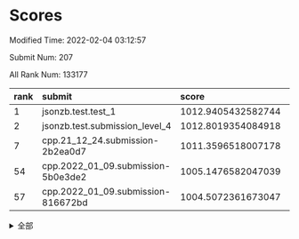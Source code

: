# Scores

Modified Time: 2022-02-04 03:12:57

Submit Num: 207

All Rank Num: 133177

| rank |               submit               |       score        |       sigma        | pk_num |
| :--- | :--------------------------------- | :----------------- | :----------------- | :----- |
| 1    | jsonzb.test.test_1                 | 1012.9405432582744 | 0.7985625578481651 | 2575   |
| 2    | jsonzb.test.submission_level_4     | 1012.8019354084918 | 0.7840773923220719 | 2572   |
| 7    | cpp.21_12_24.submission-2b2ea0d7   | 1011.3596518007178 | 0.8178154584259677 | 2570   |
| 54   | cpp.2022_01_09.submission-5b0e3de2 | 1005.1476582047039 | 0.7251299748544259 | 2579   |
| 57   | cpp.2022_01_09.submission-816672bd | 1004.5072361673047 | 0.7072306832249498 | 2569   |


<details>
<summary>全部</summary>

| rank |                 submit                 |       score        |       sigma        | pk_num |
| :--- | :------------------------------------- | :----------------- | :----------------- | :----- |
| 1    | jsonzb.test.test_1                     | 1012.9405432582744 | 0.7985625578481651 | 2575   |
| 2    | jsonzb.test.submission_level_4         | 1012.8019354084918 | 0.7840773923220719 | 2572   |
| 3    | gobigger.level_3.submission_level_3_14 | 1012.0526700351201 | 0.7649233033277089 | 2570   |
| 4    | gobigger.level_3.submission_level_3_18 | 1011.5589498976647 | 0.7821922850781858 | 2572   |
| 5    | gobigger.level_3.submission_level_3_48 | 1011.479036024493  | 0.7608412296107966 | 2574   |
| 6    | gobigger.level_3.submission_level_3_3  | 1011.4109960618916 | 0.765637284198385  | 2578   |
| 7    | cpp.21_12_24.submission-2b2ea0d7       | 1011.3596518007178 | 0.8178154584259677 | 2570   |
| 8    | gobigger.level_3.submission_level_3_49 | 1011.3509185055768 | 0.7756011413849907 | 2573   |
| 9    | gobigger.level_3.submission_level_3_26 | 1011.3004495114786 | 0.7635922942377666 | 2576   |
| 10   | gobigger.level_3.submission_level_3_37 | 1011.1519817358375 | 0.7530104569508638 | 2577   |
| 11   | gobigger.level_3.submission_level_3_38 | 1011.0272067206049 | 0.773463448018843  | 2569   |
| 12   | gobigger.level_3.submission_level_3_41 | 1011.0069838784102 | 0.7706952817595597 | 2575   |
| 13   | gobigger.level_3.submission_level_3_34 | 1010.8516360903841 | 0.7855080083859564 | 2570   |
| 14   | gobigger.level_3.submission_level_3_29 | 1010.8492107504625 | 0.7541499065146501 | 2573   |
| 15   | gobigger.level_3.submission_level_3_32 | 1010.6544603967461 | 0.753494518755701  | 2574   |
| 16   | gobigger.level_3.submission_level_3_35 | 1010.6478211172229 | 0.7584944719336112 | 2580   |
| 17   | gobigger.level_3.submission_level_3_24 | 1010.6130183144925 | 0.760688328685945  | 2567   |
| 18   | gobigger.level_3.submission_level_3_6  | 1010.5489059389521 | 0.7650637874485451 | 2580   |
| 19   | gobigger.level_3.submission_level_3_16 | 1010.4767468271626 | 0.7762682483142429 | 2580   |
| 20   | gobigger.level_3.submission_level_3_19 | 1010.3066872160396 | 0.7631593827914631 | 2574   |
| 21   | gobigger.level_3.submission_level_3_10 | 1010.2377894812483 | 0.747947360297973  | 2577   |
| 22   | gobigger.level_3.submission_level_3_15 | 1010.1168605307573 | 0.7497247057844076 | 2573   |
| 23   | gobigger.level_3.submission_level_3_25 | 1010.073709417376  | 0.7767752442283357 | 2572   |
| 24   | gobigger.level_3.submission_level_3_20 | 1010.0301132518697 | 0.759866612168603  | 2570   |
| 25   | gobigger.level_3.submission_level_3_28 | 1010.0251109475893 | 0.7598431479377484 | 2572   |
| 26   | gobigger.level_3.submission_level_3_44 | 1010.0191211688699 | 0.7659441209546306 | 2578   |
| 27   | gobigger.level_3.submission_level_3_46 | 1010.0169397357695 | 0.7541422855979532 | 2575   |
| 28   | gobigger.level_3.submission_level_3_0  | 1009.9998502132615 | 0.7597646257791134 | 2567   |
| 29   | gobigger.level_3.submission_level_3_7  | 1009.9610331203158 | 0.7756990993777418 | 2573   |
| 30   | gobigger.level_3.submission_level_3_11 | 1009.9575287510567 | 0.7602757496888549 | 2574   |
| 31   | gobigger.level_3.submission_level_3_40 | 1009.9390790957128 | 0.7512024319878646 | 2574   |
| 32   | gobigger.level_3.submission_level_3_9  | 1009.8226290839972 | 0.775503452504146  | 2568   |
| 33   | gobigger.level_3.submission_level_3_13 | 1009.7918272452471 | 0.7620879499957743 | 2575   |
| 34   | gobigger.level_3.submission_level_3_21 | 1009.7884558155843 | 0.7557330910873625 | 2574   |
| 35   | gobigger.level_3.submission_level_3_33 | 1009.7390573567417 | 0.751020574529719  | 2577   |
| 36   | gobigger.level_3.submission_level_3_4  | 1009.6955482689011 | 0.7661362719321608 | 2571   |
| 37   | gobigger.level_3.submission_level_3_30 | 1009.6535961346287 | 0.7234596533681231 | 2570   |
| 38   | gobigger.level_3.submission_level_3_1  | 1009.614695384446  | 0.7499403194212487 | 2571   |
| 39   | gobigger.level_3.submission_level_3_8  | 1009.5454084166947 | 0.7418443453065164 | 2572   |
| 40   | gobigger.level_3.submission_level_3_12 | 1009.4691627927068 | 0.7517128742083689 | 2574   |
| 41   | gobigger.level_3.submission_level_3_43 | 1009.4270485049893 | 0.7448969553985881 | 2570   |
| 42   | gobigger.level_3.submission_level_3_17 | 1009.4054117313135 | 0.7616931633243816 | 2569   |
| 43   | gobigger.level_3.submission_level_3_45 | 1009.4023530084029 | 0.7425933829485137 | 2578   |
| 44   | gobigger.level_3.submission_level_3_27 | 1009.3450819484412 | 0.7630085515557927 | 2570   |
| 45   | gobigger.level_3.submission_level_3_22 | 1009.3319082557185 | 0.7546622889635908 | 2574   |
| 46   | gobigger.level_3.submission_level_3_2  | 1009.1923471270418 | 0.777268349483411  | 2572   |
| 47   | gobigger.level_3.submission_level_3_36 | 1009.0915419085194 | 0.7429729847697022 | 2575   |
| 48   | gobigger.level_3.submission_level_3_31 | 1008.923429504661  | 0.7379087470676094 | 2575   |
| 49   | gobigger.level_3.submission_level_3_42 | 1008.8946083648467 | 0.7474901253721142 | 2572   |
| 50   | gobigger.level_3.submission_level_3_39 | 1008.8309054876987 | 0.7362290192186199 | 2573   |
| 51   | gobigger.level_3.submission_level_3_23 | 1008.4435123559743 | 0.7482472537347564 | 2574   |
| 52   | gobigger.level_3.submission_level_3_5  | 1008.381520122028  | 0.7313682611310076 | 2570   |
| 53   | gobigger.level_3.submission_level_3_47 | 1008.2529442455839 | 0.723965347944615  | 2575   |
| 54   | cpp.2022_01_09.submission-5b0e3de2     | 1005.1476582047039 | 0.7251299748544259 | 2579   |
| 55   | gobigger.level_1.submission_level_1_45 | 1004.6744359517832 | 0.7186624643886166 | 2577   |
| 56   | gobigger.level_1.submission_level_1_18 | 1004.539893460389  | 0.7283457971850759 | 2573   |
| 57   | cpp.2022_01_09.submission-816672bd     | 1004.5072361673047 | 0.7072306832249498 | 2569   |
| 58   | gobigger.level_1.submission_level_1_32 | 1004.5036808316949 | 0.7163217872975016 | 2573   |
| 59   | gobigger.level_1.submission_level_1_38 | 1004.4996897386255 | 0.7306692049518725 | 2574   |
| 60   | gobigger.level_1.submission_level_1_20 | 1004.3060282658513 | 0.7283841003399527 | 2574   |
| 61   | gobigger.level_1.submission_level_1_4  | 1004.2945612184119 | 0.7092963863563377 | 2571   |
| 62   | gobigger.level_1.submission_level_1_25 | 1004.2214940644567 | 0.7254110782896531 | 2570   |
| 63   | gobigger.level_1.submission_level_1_43 | 1004.2138428139464 | 0.7189656220617986 | 2572   |
| 64   | gobigger.level_1.submission_level_1_21 | 1004.0155888494845 | 0.7180841281639165 | 2572   |
| 65   | gobigger.level_1.submission_level_1_12 | 1003.9617794433991 | 0.7100932474672553 | 2569   |
| 66   | gobigger.level_1.submission_level_1_9  | 1003.807250869404  | 0.7153400250490909 | 2575   |
| 67   | gobigger.level_1.submission_level_1_27 | 1003.7945230755718 | 0.7122625836220704 | 2580   |
| 68   | gobigger.level_1.submission_level_1_39 | 1003.7804479355171 | 0.729524361570193  | 2575   |
| 69   | gobigger.level_1.submission_level_1_49 | 1003.7455709661375 | 0.7260008063098058 | 2574   |
| 70   | gobigger.level_1.submission_level_1_48 | 1003.7037077137585 | 0.7189274834393513 | 2572   |
| 71   | gobigger.level_1.submission_level_1_15 | 1003.6870830165736 | 0.7216997263945998 | 2571   |
| 72   | gobigger.level_1.submission_level_1_14 | 1003.6789688068401 | 0.7240824119900439 | 2575   |
| 73   | gobigger.level_1.submission_level_1_1  | 1003.6778001857011 | 0.715249020534461  | 2573   |
| 74   | gobigger.level_1.submission_level_1_40 | 1003.6752678086837 | 0.7270076419095162 | 2579   |
| 75   | gobigger.level_1.submission_level_1_3  | 1003.5142324665098 | 0.7159881942942    | 2569   |
| 76   | gobigger.level_1.submission_level_1_36 | 1003.5096550503407 | 0.7166281004295536 | 2573   |
| 77   | gobigger.level_1.submission_level_1_35 | 1003.4718590594899 | 0.7228670840533462 | 2564   |
| 78   | gobigger.level_1.submission_level_1_5  | 1003.4415234287585 | 0.7152587087902789 | 2577   |
| 79   | gobigger.level_1.submission_level_1_19 | 1003.4403862675773 | 0.7203117795075509 | 2575   |
| 80   | gobigger.level_1.submission_level_1_33 | 1003.4357873190305 | 0.7079848683805955 | 2572   |
| 81   | gobigger.level_1.submission_level_1_10 | 1003.4232928450883 | 0.7093135146091993 | 2575   |
| 82   | gobigger.level_1.submission_level_1_7  | 1003.3539124802523 | 0.7069321894102555 | 2570   |
| 83   | gobigger.level_1.submission_level_1_6  | 1003.3538477272118 | 0.7172106062091524 | 2573   |
| 84   | gobigger.level_1.submission_level_1_37 | 1003.3050312895755 | 0.7140044046215227 | 2578   |
| 85   | gobigger.level_1.submission_level_1_47 | 1003.2046416244887 | 0.7086548268566937 | 2567   |
| 86   | gobigger.level_1.submission_level_1_13 | 1003.1787962713494 | 0.708867336935614  | 2571   |
| 87   | gobigger.level_1.submission_level_1_41 | 1003.0999913356701 | 0.7191770889131546 | 2574   |
| 88   | gobigger.level_1.submission_level_1_8  | 1003.0545081995073 | 0.7179904885976307 | 2581   |
| 89   | gobigger.level_1.submission_level_1_46 | 1002.957397919607  | 0.7222925541882866 | 2571   |
| 90   | gobigger.level_1.submission_level_1_17 | 1002.8782757802716 | 0.7159721200846086 | 2574   |
| 91   | gobigger.level_1.submission_level_1_31 | 1002.8226059968704 | 0.7099312118712561 | 2575   |
| 92   | gobigger.level_1.submission_level_1_16 | 1002.8219734285485 | 0.7093813451524961 | 2576   |
| 93   | gobigger.level_1.submission_level_1_24 | 1002.8186696159546 | 0.7056480285513339 | 2575   |
| 94   | gobigger.level_1.submission_level_1_26 | 1002.7579493414661 | 0.7199802907370908 | 2575   |
| 95   | gobigger.level_1.submission_level_1_42 | 1002.7034316873578 | 0.7189069860171845 | 2576   |
| 96   | gobigger.level_1.submission_level_1_22 | 1002.6758264148474 | 0.7132479191050817 | 2571   |
| 97   | gobigger.level_1.submission_level_1_11 | 1002.6750580771612 | 0.70718963151912   | 2564   |
| 98   | gobigger.level_1.submission_level_1_44 | 1002.4597297895938 | 0.7204259122507207 | 2576   |
| 99   | gobigger.level_1.submission_level_1_2  | 1002.4093088375679 | 0.7042379412718017 | 2575   |
| 100  | gobigger.level_1.submission_level_1_29 | 1002.3048079501066 | 0.719309430738595  | 2571   |
| 101  | gobigger.level_1.submission_level_1_34 | 1002.0059757447225 | 0.7073356127224372 | 2578   |
| 102  | gobigger.level_1.submission_level_1_23 | 1001.9624536327399 | 0.7167926983247179 | 2574   |
| 103  | gobigger.level_1.submission_level_1_0  | 1001.8470173481296 | 0.7147641895380002 | 2579   |
| 104  | gobigger.level_1.submission_level_1_28 | 1001.4437604373113 | 0.7152231309136708 | 2575   |
| 105  | gobigger.level_1.submission_level_1_30 | 1001.3919321995661 | 0.714188417688347  | 2574   |
| 106  | gobigger.random.submission_random_1    | 997.7616190705878  | 0.7192249028513973 | 2573   |
| 107  | gobigger.random.submission_random_7    | 997.2316157696449  | 0.6967355148140254 | 2576   |
| 108  | gobigger.random.submission_random_25   | 996.9327225589943  | 0.724132132175539  | 2572   |
| 109  | gobigger.random.submission_random_10   | 996.8826281235108  | 0.7053558570123766 | 2573   |
| 110  | gobigger.random.submission_random_24   | 996.6508988031102  | 0.7107685455002372 | 2576   |
| 111  | gobigger.random.submission_random_22   | 996.5958018047085  | 0.7129077593956902 | 2577   |
| 112  | gobigger.random.submission_random_19   | 996.5573782630034  | 0.70494589768532   | 2575   |
| 113  | gobigger.random.submission_random_18   | 996.4922583543046  | 0.7128949261769688 | 2572   |
| 114  | gobigger.random.submission_random_6    | 996.4522421299318  | 0.707416203819316  | 2576   |
| 115  | gobigger.random.submission_random_20   | 996.4318318950716  | 0.7066572147030189 | 2577   |
| 116  | gobigger.random.submission_random_3    | 996.3611668793467  | 0.7092382845146084 | 2572   |
| 117  | gobigger.random.submission_random_36   | 996.2967060311009  | 0.6971638189526889 | 2574   |
| 118  | gobigger.random.submission_random_16   | 996.2662083957858  | 0.7126643280702424 | 2570   |
| 119  | gobigger.random.submission_random_37   | 996.2094037070198  | 0.7051193245895492 | 2574   |
| 120  | gobigger.random.submission_random_47   | 996.183817375733   | 0.7211838849881398 | 2574   |
| 121  | gobigger.random.submission_random_32   | 996.1315069799577  | 0.7136857230238562 | 2578   |
| 122  | gobigger.random.submission_random_2    | 996.1296459235464  | 0.7117192887442734 | 2575   |
| 123  | gobigger.random.submission_random_41   | 996.1112515271727  | 0.7074984520277352 | 2569   |
| 124  | gobigger.random.submission_random_42   | 996.0980509434113  | 0.7124195968310478 | 2575   |
| 125  | gobigger.random.submission_random_0    | 996.0841315964925  | 0.7087782862941413 | 2575   |
| 126  | gobigger.random.submission_random_13   | 996.0516538153366  | 0.7160080651363723 | 2573   |
| 127  | gobigger.random.submission_random_5    | 996.037271896684   | 0.7220658104312859 | 2574   |
| 128  | gobigger.random.submission_random_26   | 996.0154231930226  | 0.7114119914884892 | 2579   |
| 129  | gobigger.random.submission_random_17   | 996.0066212145572  | 0.7259331618738518 | 2577   |
| 130  | gobigger.random.submission_random_44   | 995.9126124229196  | 0.7018843658108898 | 2578   |
| 131  | gobigger.random.submission_random_27   | 995.8600301556867  | 0.7159055926818555 | 2575   |
| 132  | gobigger.random.submission_random_40   | 995.8535816297401  | 0.7333820546255595 | 2572   |
| 133  | gobigger.random.submission_random_11   | 995.8456113081961  | 0.7240621624049961 | 2574   |
| 134  | gobigger.random.submission_random_12   | 995.8204813734621  | 0.7104535800625091 | 2577   |
| 135  | gobigger.random.submission_random_4    | 995.8066896555144  | 0.7053656680576881 | 2572   |
| 136  | gobigger.random.submission_random_39   | 995.8050528016722  | 0.7056706393330661 | 2571   |
| 137  | gobigger.random.submission_random_14   | 995.7990964698022  | 0.7139579929134712 | 2574   |
| 138  | gobigger.random.submission_random_38   | 995.6442013958019  | 0.7124585023339679 | 2575   |
| 139  | gobigger.random.submission_random_31   | 995.5757766510047  | 0.7111719669391674 | 2572   |
| 140  | gobigger.random.submission_random_8    | 995.5474779006057  | 0.713077403910972  | 2575   |
| 141  | gobigger.random.submission_random_30   | 995.4802156825924  | 0.7127019176194566 | 2571   |
| 142  | gobigger.random.submission_random_34   | 995.4045844400011  | 0.6993550219375022 | 2577   |
| 143  | gobigger.random.submission_random_46   | 995.2829839718968  | 0.7121782114813121 | 2573   |
| 144  | gobigger.random.submission_random_33   | 995.1414375116077  | 0.7014899664969424 | 2574   |
| 145  | gobigger.random.submission_random_43   | 995.1373765773958  | 0.7089263314851555 | 2573   |
| 146  | gobigger.random.submission_random_23   | 995.1291959356695  | 0.73065187449241   | 2572   |
| 147  | gobigger.random.submission_random_15   | 995.0078703155016  | 0.7281542948654854 | 2570   |
| 148  | gobigger.random.submission_random_48   | 994.9754353725195  | 0.7100900036972471 | 2571   |
| 149  | gobigger.random.submission_random_35   | 994.93375055606    | 0.7065706817386573 | 2575   |
| 150  | gobigger.random.submission_random_28   | 994.929777522367   | 0.7194569306498256 | 2575   |
| 151  | gobigger.random.submission_random_49   | 994.8962200154409  | 0.7145496395070334 | 2576   |
| 152  | gobigger.level_2.submission_level_2_47 | 994.895825851086   | 0.7338091053371472 | 2569   |
| 153  | gobigger.random.submission_random_9    | 994.694345380017   | 0.704154072212292  | 2571   |
| 154  | gobigger.random.submission_random_29   | 994.4985919210719  | 0.7343369017860143 | 2574   |
| 155  | gobigger.level_2.submission_level_2_17 | 994.009201095575   | 0.7278137803747013 | 2572   |
| 156  | gobigger.level_2.submission_level_2_14 | 993.9469665202548  | 0.7257900750358223 | 2570   |
| 157  | gobigger.random.submission_random_21   | 993.8696045816797  | 0.7312825874420791 | 2574   |
| 158  | gobigger.random.submission_random_45   | 993.7755188409176  | 0.7335330270920771 | 2576   |
| 159  | gobigger.level_2.submission_level_2_40 | 993.640672586915   | 0.7335626429140845 | 2573   |
| 160  | gobigger.level_2.submission_level_2_16 | 993.5246654524597  | 0.7282615714444581 | 2576   |
| 161  | gobigger.level_2.submission_level_2_7  | 993.2094801930457  | 0.7305534917920103 | 2572   |
| 162  | gobigger.level_2.submission_level_2_28 | 993.1101264965488  | 0.7532920087988082 | 2573   |
| 163  | gobigger.level_2.submission_level_2_42 | 993.0522870627309  | 0.744995180715499  | 2579   |
| 164  | gobigger.level_2.submission_level_2_3  | 992.9912356888948  | 0.7304670428289877 | 2570   |
| 165  | gobigger.level_2.submission_level_2_13 | 992.8959040271604  | 0.7269868372679577 | 2577   |
| 166  | gobigger.level_2.submission_level_2_46 | 992.7761878867229  | 0.743229213114279  | 2572   |
| 167  | gobigger.level_2.submission_level_2_37 | 992.7614969303334  | 0.7315977221414294 | 2575   |
| 168  | gobigger.level_2.submission_level_2_6  | 992.5130147851617  | 0.7492072803375225 | 2569   |
| 169  | gobigger.level_2.submission_level_2_30 | 992.491619169635   | 0.7452828483499978 | 2576   |
| 170  | gobigger.level_2.submission_level_2_29 | 992.49105287989    | 0.7371446860974625 | 2576   |
| 171  | gobigger.level_2.submission_level_2_27 | 992.4488554169543  | 0.7468809439373605 | 2575   |
| 172  | gobigger.level_2.submission_level_2_33 | 992.42798879816    | 0.7474712030089784 | 2577   |
| 173  | gobigger.level_2.submission_level_2_10 | 992.3982939924005  | 0.733693185738043  | 2575   |
| 174  | gobigger.level_2.submission_level_2_4  | 992.2385621737956  | 0.7688837874328488 | 2578   |
| 175  | gobigger.level_2.submission_level_2_31 | 992.181346194474   | 0.7588432194969474 | 2578   |
| 176  | gobigger.level_2.submission_level_2_0  | 992.173808862934   | 0.7602527575878858 | 2572   |
| 177  | gobigger.level_2.submission_level_2_19 | 992.1406135262383  | 0.7303826965200136 | 2574   |
| 178  | gobigger.level_2.submission_level_2_20 | 992.1075971780841  | 0.7529905448794388 | 2568   |
| 179  | gobigger.level_2.submission_level_2_12 | 992.0958595005075  | 0.7475628850404579 | 2576   |
| 180  | gobigger.level_2.submission_level_2_48 | 991.9838346923473  | 0.7453139192784691 | 2575   |
| 181  | gobigger.level_2.submission_level_2_11 | 991.9252124447637  | 0.7497788426789304 | 2575   |
| 182  | gobigger.level_2.submission_level_2_25 | 991.9061482253287  | 0.7455106857242986 | 2569   |
| 183  | gobigger.level_2.submission_level_2_45 | 991.8720264827325  | 0.7519647580683855 | 2569   |
| 184  | gobigger.level_2.submission_level_2_24 | 991.8590749531255  | 0.7405202741088256 | 2570   |
| 185  | gobigger.level_2.submission_level_2_1  | 991.8142017760948  | 0.7582135083361791 | 2572   |
| 186  | gobigger.level_2.submission_level_2_18 | 991.7817537126956  | 0.771962803337834  | 2569   |
| 187  | gobigger.level_2.submission_level_2_26 | 991.6260979560059  | 0.7539703420579096 | 2572   |
| 188  | gobigger.level_2.submission_level_2_21 | 991.4951906970093  | 0.7366398611504559 | 2570   |
| 189  | gobigger.level_2.submission_level_2_34 | 991.4464739224296  | 0.737504756656685  | 2573   |
| 190  | gobigger.level_2.submission_level_2_49 | 991.3708929129498  | 0.7355502532268913 | 2573   |
| 191  | gobigger.level_2.submission_level_2_23 | 991.3693978632238  | 0.7502046072700095 | 2572   |
| 192  | gobigger.level_2.submission_level_2_41 | 991.3512201929552  | 0.7538988390767195 | 2572   |
| 193  | gobigger.level_2.submission_level_2_2  | 991.1742054979137  | 0.767277351559448  | 2569   |
| 194  | gobigger.level_2.submission_level_2_8  | 991.0390547669032  | 0.7574333458682614 | 2569   |
| 195  | gobigger.level_2.submission_level_2_32 | 991.0326706145789  | 0.7512393562360806 | 2575   |
| 196  | gobigger.level_2.submission_level_2_39 | 991.0137544531948  | 0.747890560851439  | 2572   |
| 197  | gobigger.level_2.submission_level_2_15 | 991.0131261059043  | 0.7586206994949782 | 2572   |
| 198  | gobigger.level_2.submission_level_2_44 | 991.0059228818831  | 0.7564692814442617 | 2574   |
| 199  | gobigger.level_2.submission_level_2_5  | 990.9822065878831  | 0.742527201550977  | 2576   |
| 200  | gobigger.level_2.submission_level_2_9  | 990.9686028952849  | 0.7687040957185286 | 2574   |
| 201  | gobigger.level_2.submission_level_2_22 | 990.835521123577   | 0.7504771330534358 | 2572   |
| 202  | gobigger.level_2.submission_level_2_36 | 990.6727541776435  | 0.751189455979393  | 2574   |
| 203  | gobigger.level_2.submission_level_2_35 | 990.6456956455725  | 0.7390669815902401 | 2575   |
| 204  | gobigger.level_2.submission_level_2_38 | 990.5754457954727  | 0.760227338303367  | 2576   |
| 205  | gobigger.level_2.submission_level_2_43 | 990.4626223876987  | 0.7673002933569665 | 2576   |
| 206  | gobigger.none.submission_none_1        | 977.2880772783634  | 1.4719126609418134 | 2571   |
| 207  | gobigger.none.submission_none_0        | 976.7475925154012  | 1.4481344071983488 | 2572   |

</details>